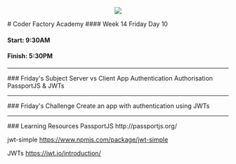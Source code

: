 <p align="center"><img src="https://github.com/coder-factory-academy/cf-guidline-css/blob/master/CFA.png"></p>
# Coder Factory Academy
#### Week 14 Friday Day 10

#### Start: 9:30AM
#### Finish: 5:30PM
<hr>
### Friday's Subject
Server vs Client App
Authentication
Authorisation
PassportJS & JWTs

<hr>
### Friday's Challenge
Create an app with authentication using JWTs
<hr>
### Learning Resources
PassportJS
http://passportjs.org/

jwt-simple
https://www.npmjs.com/package/jwt-simple

JWTs
https://jwt.io/introduction/
